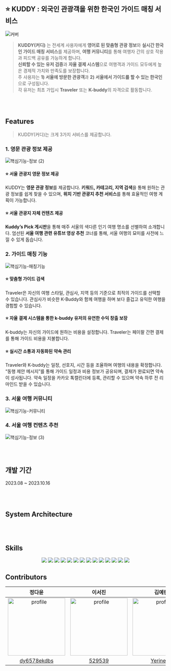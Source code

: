 ## ⭐ KUDDY : 외국인 관광객을 위한 한국인 가이드 매칭 서비스 
![커버](https://github.com/KUDDY-2023/KUDDY-front/assets/81161750/f7d569b6-fc3d-470a-983d-699189484dd5)


> **KUDDY(커디)** 는 전세계 사용자에게 **영어로 된 맞춤형 관광 정보**와 **실시간 한국인 가이드 매칭 서비스**를 제공하며, **여행 커뮤니티**를 통해 여행자 간의 상호 작용과 피드백 공유를 가능하게 합니다. </br>
**신뢰할 수 있는 유저 검증**과 **자율 결제 시스템**으로 여행객과 가이드 모두에게 높은 경제적 가치와 만족도를 보장합니다. </br>
주 사용자는 **1) 서울에 방문한 관광객**과 **2) 서울에서 가이드를 할 수 있는 한국인**으로 구성됩니다. </br>
각 유저는 최초 가입시 **Traveler** 또는 **K-buddy**의 자격으로 활동합니다. 

</br></br>

## Features
> KUDDY(커디)는 크게 3가지 서비스를 제공합니다.


### 1. 영문 관광 정보 제공
![핵심기능-정보 (2)](https://github.com/KUDDY-2023/KUDDY-front/assets/81161750/14d9ba9a-e3bc-41a2-80c1-d319cdc7ae8a)

#### ⭐ 서울 관광지 영문 정보 제공 
KUDDY는 **영문 관광 정보**를 제공합니다. **키워드, 카테고리, 지역 검색**을 통해 원하는 관광 정보를 쉽게 찾을 수 있으며, **위치 기반 관광지 추천 서비스**를 통해 효율적인 여행 계획이 가능합니다. 

#### ⭐ 서울 관광지 자체 컨텐츠 제공 
**Kuddy’s Pick 게시판**을 통해 매주 서울의 색다른 인기 여행 명소를 선별하여 소개합니다. 엄선된 **서울 여행 관련 유튜브 영상 추천** 코너를 통해, 서울 여행의 묘미를 사전에 느낄 수 있게 돕습니다.


### 2. 가이드 매칭 기능
![핵심기능-매칭기능](https://github.com/KUDDY-2023/KUDDY-front/assets/81161750/cd4f28ab-dad6-454e-b42d-147758eaa16d)

#### ⭐ 맞춤형 가이드 검색 
Traveler은 자신의 여행 스타일, 관심사, 지역 등의 기준으로 최적의 가이드를 선택할 수 있습니다. 
관심사가 비슷한 K-Buddy와 함께 여행을 하며 보다 즐겁고 유익한 여행을 경험할 수 있습니다.

#### ⭐ 자율 결제 시스템을 통한 k-buddy 유저의 유연한 수익 창출 보장 
K-buddy는 자신의 가이드에 원하는 비용을 설정합니다. 
Traveler는 페이팔 간편 결제를 통해 가이드 비용을 지불합니다. 

#### ⭐ 실시간 소통과 자동화된 약속 관리 
Traveler와 K-buddy는 일정, 선호지, 시간 등을 조율하며 여행의 내용을 확정합니다. 
“동행 제안 메시지”를 통해 가이드 일정과 비용 정보가 공유되며, 결제가 완료되면 약속이 성사됩니다. 
약속 일정을 카카오 톡캘린더에 등록, 관리할 수 있으며 약속 하루 전 리마인드 받을 수 있습니다. 

### 3. 서울 여행 커뮤니티 
![핵심기능-커뮤니티](https://github.com/KUDDY-2023/KUDDY-front/assets/81161750/0baae9ea-f0d1-49ec-9318-e2d0aa0827dc)

### 4. 서울 여행 컨텐츠 추천 
![핵심기능-정보 (3)](https://github.com/KUDDY-2023/KUDDY-front/assets/81161750/23dc10c3-16e9-4084-9d21-0d58d503fc8f)


</br></br>

## 개발 기간 
2023.08 ~ 2023.10.16 

</br></br>

## System Architecture

</br></br>

## Skills
<div align=center>
<img src="https://img.shields.io/badge/Typescript-3178C6?style=flat-square&logo=typescript&logoColor=white">
<img src="https://img.shields.io/badge/React-61DAFB?style=flat-square&logo=React&logoColor=white">   
<img src="https://img.shields.io/badge/axios-5A29E4?style=flat-square&logo=Axios&logoColor=white"> 
<img src="https://img.shields.io/badge/craco-3178C6?style=flat-square"> <img src="https://img.shields.io/badge/SCSS-CC6699?style=flat-square&logo=sass&logoColor=white"> <img src="https://img.shields.io/badge/sweetalert2-764ABC?style=flat-square"> <img src="https://img.shields.io/badge/swiper-6332F6?style=flat-square&logo=swiper&logoColor=white"> <img src="https://img.shields.io/badge/bootstrap-7952B3?style=flat-square&logo=bootstrap&logoColor=white"> <img src="https://img.shields.io/badge/MUI-007FFF?style=flat-square&logo=mui&logoColor=white"> <img src="https://img.shields.io/badge/Prettier-F7B93E?style=flat-square&logo=prettier&logoColor=white"> <img src="https://img.shields.io/badge/Figma -F24E1E?style=flat-square&logo=Figma&logoColor=white"/> <img src="https://img.shields.io/badge/GitHub -181717?style=flat-square&logo=GitHub&logoColor=white"/> <img src="https://img.shields.io/badge/Vercel-000000?style=flat-square&logo=Vercel&logoColor=white"> <img src="https://img.shields.io/badge/npm-CB3837?style=flat-square&logo=npm&logoColor=white">  


</div>

## Contributors 

<table>
<thead>
<tr>
<th align="center">정다윤</th>
<th align="center">이서진</th>
<th align="center">김예린</th>
</tr>
</thead>
<tbody>
<tr>
<td align="center"><a target="_blank" rel="noopener noreferrer nofollow" href="https://avatars.githubusercontent.com/u/81161750?v=4">
  <img src="https://avatars.githubusercontent.com/u/81161750?v=4" alt="profile" width="180" height="180" style="max-width: 100%;"></a></td>
<td align="center"><a target="_blank" rel="noopener noreferrer nofollow" href="https://avatars.githubusercontent.com/u/102040717?v=4">
  <img src="https://avatars.githubusercontent.com/u/102040717?v=4" alt="profile" width="180" height="180" style="max-width: 100%;"></a></td>
<td align="center"><a target="_blank" rel="noopener noreferrer nofollow" href="https://avatars.githubusercontent.com/u/87409442?v=4">
  <img src="https://avatars.githubusercontent.com/u/87409442?v=4" alt="profile" width="180" height="180" style="max-width: 100%;"></a></td>
</tr>
<tr>
<td align="center"><a href="https://github.com/dy6578ekdbs">dy6578ekdbs</a></td>
<td align="center"><a href="https://github.com/529539">529539</a></td>
<td align="center"><a href="https://github.com/Yerineee">Yerineee</a></td>
</tr>
</tbody>
</table>

